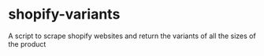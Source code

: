 # shopify-variants
A script to scrape shopify websites and return the variants of all the sizes of the product
